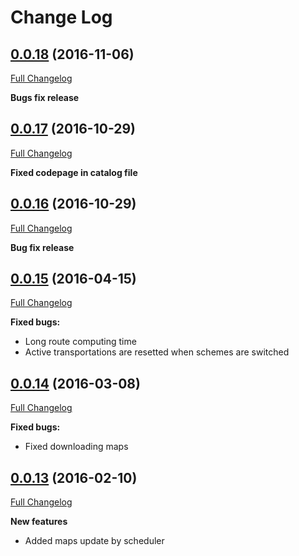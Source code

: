# Change Log

## [0.0.18](https://github.com/Utyff/pMetro/tree/0.0.18) (2016-11-06)
[Full Changelog](https://github.com/Utyff/pMetro/compare/0.0.17...0.0.18)

**Bugs fix release**

## [0.0.17](https://github.com/Utyff/pMetro/tree/0.0.17) (2016-10-29)
[Full Changelog](https://github.com/Utyff/pMetro/compare/0.0.16...0.0.17)

**Fixed codepage in catalog file**


## [0.0.16](https://github.com/Utyff/pMetro/tree/0.0.16) (2016-10-29)
[Full Changelog](https://github.com/Utyff/pMetro/compare/0.0.15...0.0.16)

**Bug fix release**


## [0.0.15](https://github.com/Utyff/pMetro/tree/0.0.15) (2016-04-15)
[Full Changelog](https://github.com/Utyff/pMetro/compare/0.0.14...0.0.15)

**Fixed bugs:**

- Long route computing time
- Active transportations are resetted when schemes are switched

## [0.0.14](https://github.com/Utyff/pMetro/tree/0.0.14) (2016-03-08)
[Full Changelog](https://github.com/Utyff/pMetro/compare/0.0.13...0.0.14)

**Fixed bugs:**

- Fixed downloading maps

## [0.0.13](https://github.com/Utyff/pMetro/tree/0.0.13) (2016-02-10)
[Full Changelog](https://github.com/Utyff/pMetro/compare/0.0.12...0.0.13)

**New features**

- Added maps update by scheduler
